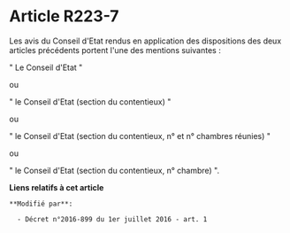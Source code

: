# Article R223-7

Les avis du Conseil d'Etat rendus en application des dispositions des deux articles précédents portent l'une des mentions
suivantes : 

" Le Conseil d'Etat " 

ou 

" le Conseil d'Etat (section du contentieux) " 

ou 

" le Conseil d'Etat (section du contentieux, n° et n° chambres réunies) " 

ou 

" le Conseil d'Etat (section du contentieux, n° chambre) ".

**Liens relatifs à cet article**

	**Modifié par**:

	  - Décret n°2016-899 du 1er juillet 2016 - art. 1
